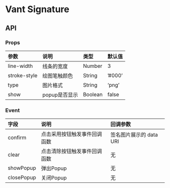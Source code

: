 # Vant Signature



## API

### Props

|参数|说明|类型|默认值|
|:---|:---|:---|:---|
|line-width|线条的宽度|Number|3|
|stroke-style|绘图笔触颜色|String|’#000’|
|type|图片格式|String|‘png’|
|show|popup是否显示|Boolean|false|

### Event

|字段|说明|回调参数|
|:---|:---|:---|
|confirm|点击采用按钮触发事件回调函数|签名图片展示的 data URI|
|clear|点击清除按钮触发事件回调函数|无|
|showPopup|弹出Popup|无|
|closePopup|关闭Popup|无|
